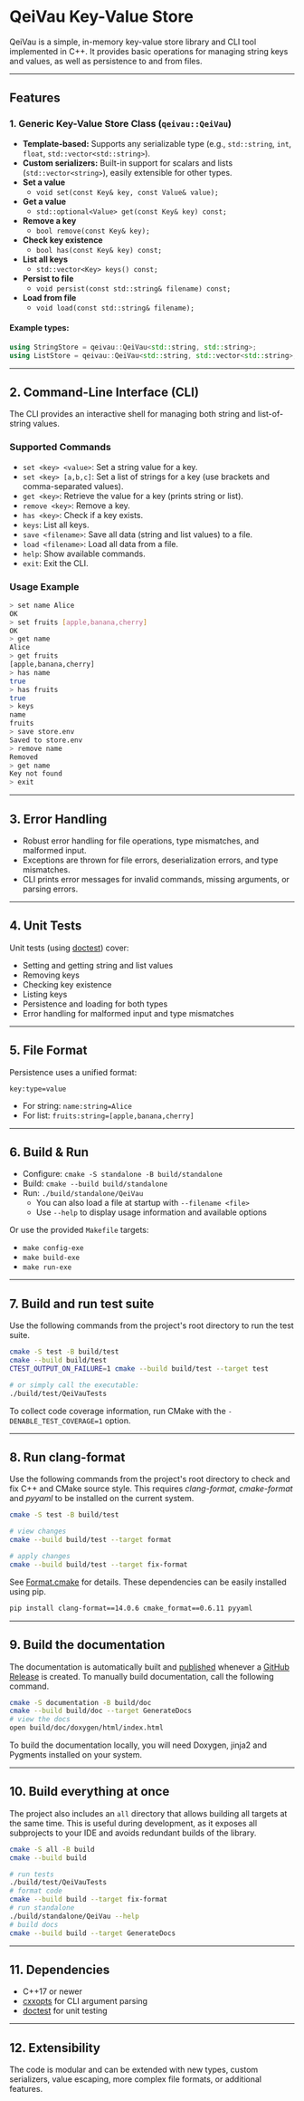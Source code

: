 # QeiVau Key-Value Store

QeiVau is a simple, in-memory key-value store library and CLI tool implemented in C++.
It provides basic operations for managing string keys and values, as well as persistence to and from files.

---

## Features

### 1. Generic Key-Value Store Class (`qeivau::QeiVau`)

- **Template-based:** Supports any serializable type (e.g., `std::string`, `int`, `float`, `std::vector<std::string>`).
- **Custom serializers:** Built-in support for scalars and lists (`std::vector<string>`), easily extensible for other types.
- **Set a value**
  - `void set(const Key& key, const Value& value);`
- **Get a value**
  - `std::optional<Value> get(const Key& key) const;`
- **Remove a key**
  - `bool remove(const Key& key);`
- **Check key existence**
  - `bool has(const Key& key) const;`
- **List all keys**
  - `std::vector<Key> keys() const;`
- **Persist to file**
  - `void persist(const std::string& filename) const;`
- **Load from file**
  - `void load(const std::string& filename);`

#### Example types:

```cpp
using StringStore = qeivau::QeiVau<std::string, std::string>;
using ListStore = qeivau::QeiVau<std::string, std::vector<std::string>, qeivau::ListSerializer<std::string>>;
```

---

## 2. Command-Line Interface (CLI)

The CLI provides an interactive shell for managing both string and list-of-string values.

### Supported Commands

- `set <key> <value>`: Set a string value for a key.
- `set <key> [a,b,c]`: Set a list of strings for a key (use brackets and comma-separated values).
- `get <key>`: Retrieve the value for a key (prints string or list).
- `remove <key>`: Remove a key.
- `has <key>`: Check if a key exists.
- `keys`: List all keys.
- `save <filename>`: Save all data (string and list values) to a file.
- `load <filename>`: Load all data from a file.
- `help`: Show available commands.
- `exit`: Exit the CLI.

### Usage Example

```sh
> set name Alice
OK
> set fruits [apple,banana,cherry]
OK
> get name
Alice
> get fruits
[apple,banana,cherry]
> has name
true
> has fruits
true
> keys
name
fruits
> save store.env
Saved to store.env
> remove name
Removed
> get name
Key not found
> exit
```

---

## 3. Error Handling

- Robust error handling for file operations, type mismatches, and malformed input.
- Exceptions are thrown for file errors, deserialization errors, and type mismatches.
- CLI prints error messages for invalid commands, missing arguments, or parsing errors.

---

## 4. Unit Tests

Unit tests (using [doctest](https://github.com/doctest/doctest)) cover:

- Setting and getting string and list values
- Removing keys
- Checking key existence
- Listing keys
- Persistence and loading for both types
- Error handling for malformed input and type mismatches

---

## 5. File Format

Persistence uses a unified format:

```
key:type=value
```

- For string: `name:string=Alice`
- For list: `fruits:string=[apple,banana,cherry]`

---

## 6. Build & Run

- Configure: `cmake -S standalone -B build/standalone`
- Build: `cmake --build build/standalone`
- Run: `./build/standalone/QeiVau`
  - You can also load a file at startup with `--filename <file>`
  - Use `--help` to display usage information and available options

Or use the provided `Makefile` targets:

- `make config-exe`
- `make build-exe`
- `make run-exe`

---

## 7. Build and run test suite

Use the following commands from the project's root directory to run the test suite.

```bash
cmake -S test -B build/test
cmake --build build/test
CTEST_OUTPUT_ON_FAILURE=1 cmake --build build/test --target test

# or simply call the executable:
./build/test/QeiVauTests
```

To collect code coverage information, run CMake with the `-DENABLE_TEST_COVERAGE=1` option.

---

## 8. Run clang-format

Use the following commands from the project's root directory to check and fix C++ and CMake source style.
This requires _clang-format_, _cmake-format_ and _pyyaml_ to be installed on the current system.

```bash
cmake -S test -B build/test

# view changes
cmake --build build/test --target format

# apply changes
cmake --build build/test --target fix-format
```

See [Format.cmake](https://github.com/TheLartians/Format.cmake) for details.
These dependencies can be easily installed using pip.

```bash
pip install clang-format==14.0.6 cmake_format==0.6.11 pyyaml
```

---

## 9. Build the documentation

The documentation is automatically built and [published](https://thelartians.github.io/ModernCppStarter) whenever a [GitHub Release](https://help.github.com/en/github/administering-a-repository/managing-releases-in-a-repository) is created.
To manually build documentation, call the following command.

```bash
cmake -S documentation -B build/doc
cmake --build build/doc --target GenerateDocs
# view the docs
open build/doc/doxygen/html/index.html
```

To build the documentation locally, you will need Doxygen, jinja2 and Pygments installed on your system.

---

## 10. Build everything at once

The project also includes an `all` directory that allows building all targets at the same time.
This is useful during development, as it exposes all subprojects to your IDE and avoids redundant builds of the library.

```bash
cmake -S all -B build
cmake --build build

# run tests
./build/test/QeiVauTests
# format code
cmake --build build --target fix-format
# run standalone
./build/standalone/QeiVau --help
# build docs
cmake --build build --target GenerateDocs
```

---

## 11. Dependencies

- C++17 or newer
- [cxxopts](https://github.com/jarro2783/cxxopts) for CLI argument parsing
- [doctest](https://github.com/doctest/doctest) for unit testing

---

## 12. Extensibility

The code is modular and can be extended with new types, custom serializers, value escaping, more complex file formats, or additional features.

